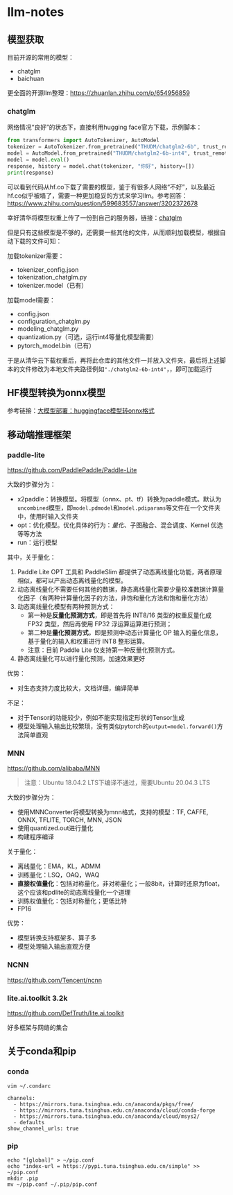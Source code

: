 # llm-notes

## 模型获取

目前开源的常用的模型：
- chatglm
- baichuan

更全面的开源llm整理：<https://zhuanlan.zhihu.com/p/654956859>

### chatglm

网络情况“良好”的状态下，直接利用hugging face官方下载，示例脚本：
```py
from transformers import AutoTokenizer, AutoModel
tokenizer = AutoTokenizer.from_pretrained("THUDM/chatglm2-6b", trust_remote_code=True)
model = AutoModel.from_pretrained("THUDM/chatglm2-6b-int4", trust_remote_code=True).float()
model = model.eval()
response, history = model.chat(tokenizer, "你好", history=[])
print(response)
```

可以看到代码从hf.co下载了需要的模型，鉴于有很多人网络“不好”，以及最近hf.co似乎被墙了，需要一种更加稳妥的方式来学习llm。参考回答：<https://www.zhihu.com/question/599683557/answer/3202372678>

幸好清华将模型权重上传了一份到自己的服务器，链接：[chatglm](https://cloud.tsinghua.edu.cn/d/674208019e314311ab5c/)

但是只有这些模型是不够的，还需要一些其他的文件，从而顺利加载模型，根据自动下载的文件可知：

加载tokenizer需要：
- tokenizer_config.json
- tokenization_chatglm.py
- tokenizer.model（已有）

加载model需要：
- config.json
- configuration_chatglm.py
- modeling_chatglm.py
- quantization.py（可选，运行int4等量化模型需要）
- pytorch_model.bin（已有）

于是从清华云下载权重后，再将此仓库的其他文件一并放入文件夹，最后将上述脚本的文件修改为本地文件夹路径例如`"./chatglm2-6b-int4"`，，即可加载运行

## HF模型转换为onnx模型

参考链接：[大模型部署：huggingface模型转onnx格式](https://zhuanlan.zhihu.com/p/660330173)

## 移动端推理框架

### paddle-lite

<https://github.com/PaddlePaddle/Paddle-Lite>

大致的步骤分为：

- x2paddle：转换模型。将模型（onnx、pt、tf）转换为paddle模式。默认为`uncombined`模型，即`model.pdmodel`和`model.pdiparams`等文件在一个文件夹中，使用时输入文件夹
- opt：优化模型。优化具体的行为：*量化*、子图融合、混合调度、Kernel 优选等等方法
- run：运行模型

其中，关于量化：
1. Paddle Lite OPT 工具和 PaddleSlim 都提供了动态离线量化功能，两者原理相似，都可以产出动态离线量化的模型。
2. 动态离线量化不需要任何其他的数据，静态离线量化需要少量校准数据计算量化因子（有两种计算量化因子的方法，非饱和量化方法和饱和量化方法）
3. 动态离线量化模型有两种预测方式：
    - 第一种是**反量化预测方式**，即是首先将 INT8/16 类型的权重反量化成 FP32 类型，然后再使用 FP32 浮运算运算进行预测；
    - 第二种是**量化预测方式**，即是预测中动态计算量化 OP 输入的量化信息，基于量化的输入和权重进行 INT8 整形运算。
    - 注意：目前 Paddle Lite 仅支持第一种反量化预测方式。
4. 静态离线量化可以进行量化预测，加速效果更好

优势：
- 对生态支持力度比较大，文档详细，编译简单

不足：
- 对于Tensor的功能较少，例如不能实现指定形状的Tensor生成
- 模型处理输入输出比较繁琐，没有类似pytorch的`output=model.forward()`方法简单直观

### MNN

<https://github.com/alibaba/MNN>

> 注意：Ubuntu 18.04.2 LTS下编译不通过，需要Ubuntu 20.04.3 LTS

大致的步骤分为：
- 使用MNNConverter将模型转换为mnn格式，支持的模型：TF, CAFFE, ONNX, TFLITE, TORCH, MNN, JSON
- 使用quantized.out进行量化
- 构建程序编译

关于量化：
- 离线量化：EMA，KL，ADMM
- 训练量化：LSQ，OAQ，WAQ
- **直接权值量化**：包括对称量化，非对称量化；一般8bit，计算时还原为float，这个应该和pdlite的动态离线量化一个道理
- 训练权值量化：包括对称量化；更低比特
- FP16

优势：
- 模型转换支持框架多、算子多
- 模型处理输入输出直观方便

### NCNN

<https://github.com/Tencent/ncnn>

### lite.ai.toolkit 3.2k

<https://github.com/DefTruth/lite.ai.toolkit>

好多框架与网络的集合

## 关于conda和pip

### conda

```
vim ~/.condarc

channels:
  - https://mirrors.tuna.tsinghua.edu.cn/anaconda/pkgs/free/
  - https://mirrors.tuna.tsinghua.edu.cn/anaconda/cloud/conda-forge
  - https://mirrors.tuna.tsinghua.edu.cn/anaconda/cloud/msys2/
  - defaults
show_channel_urls: true
```

### pip

```
echo "[global]" > ~/pip.conf
echo "index-url = https://pypi.tuna.tsinghua.edu.cn/simple" >> ~/pip.conf
mkdir .pip
mv ~/pip.conf ~/.pip/pip.conf
```